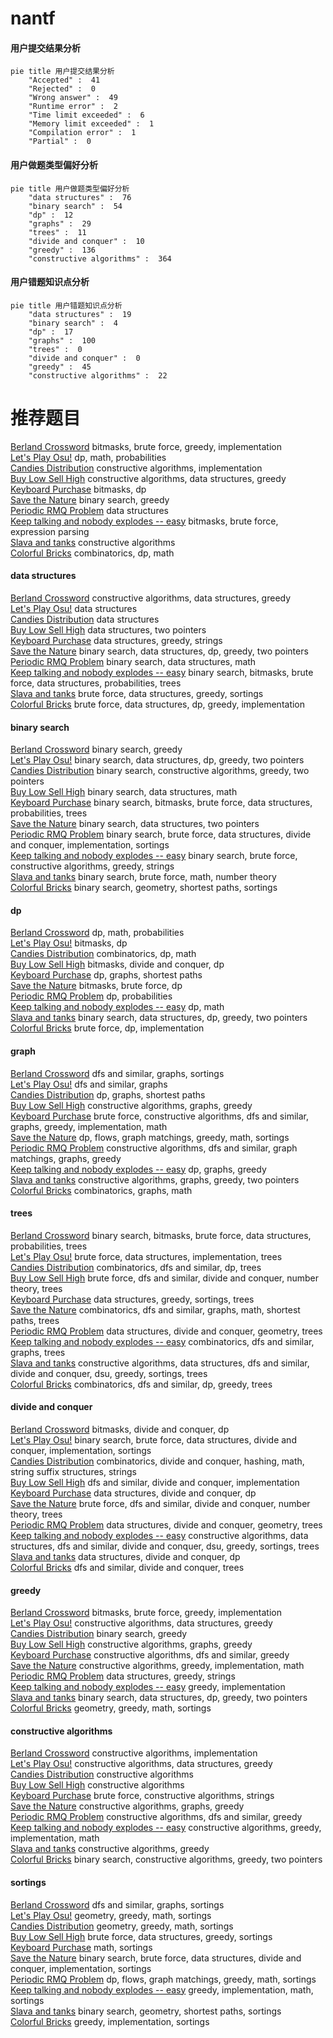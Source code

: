 # nantf
<!-- tabs:start -->
#### **用户提交结果分析**

```mermaid
pie title 用户提交结果分析
    "Accepted" :  41
    "Rejected" :  0
    "Wrong answer" :  49
    "Runtime error" :  2
    "Time limit exceeded" :  6
    "Memory limit exceeded" :  1
    "Compilation error" :  1
    "Partial" :  0
```
#### **用户做题类型偏好分析**

```mermaid
pie title 用户做题类型偏好分析
    "data structures" :  76
    "binary search" :  54
    "dp" :  12
    "graphs" :  29
    "trees" :  11
    "divide and conquer" :  10
    "greedy" :  136
    "constructive algorithms" :  364
```
#### **用户错题知识点分析**

```mermaid
pie title 用户错题知识点分析
    "data structures" :  19
    "binary search" :  4
    "dp" :  17
    "graphs" :  100
    "trees" :  0
    "divide and conquer" :  0
    "greedy" :  45
    "constructive algorithms" :  22
```
<!-- tabs:end -->
# 推荐题目
[Berland Crossword](http://codeforces.com/problemset/problem/1494/B)		bitmasks,
                        brute force,
                        greedy,
                        implementation		  
[Let's Play Osu!](https://codeforces.com/contest/236/problem/D)		dp,
                        math,
                        probabilities		  
[Candies Distribution](http://codeforces.com/problemset/problem/1054/C)		constructive algorithms,
                        implementation		  
[Buy Low Sell High](https://codeforces.com/contest/866/problem/D)		constructive algorithms,
                        data structures,
                        greedy		  
[Keyboard Purchase](http://codeforces.com/problemset/problem/1238/E)		bitmasks,
                        dp		  
[Save the Nature](https://codeforces.com/contest/1241/problem/C)		binary search,
                        greedy		  
[Periodic RMQ Problem](http://codeforces.com/problemset/problem/803/G)		data structures		  
[Keep talking and nobody explodes -- easy](http://codeforces.com/problemset/problem/1302/F)		bitmasks,
                        brute force,
                        expression parsing		  
[Slava and tanks](http://codeforces.com/problemset/problem/877/C)		constructive algorithms		  
[Colorful Bricks](http://codeforces.com/problemset/problem/1081/C)		combinatorics,
                        dp,
                        math		  
<!-- tabs:start -->
#### **data structures**
[Berland Crossword](https://codeforces.com/contest/866/problem/D)		constructive algorithms,
                        data structures,
                        greedy		  
[Let's Play Osu!](http://codeforces.com/problemset/problem/803/G)		data structures		  
[Candies Distribution](http://codeforces.com/problemset/problem/475/F)		data structures		  
[Buy Low Sell High](http://codeforces.com/problemset/problem/1326/E)		data structures,
                        two pointers		  
[Keyboard Purchase](http://codeforces.com/problemset/problem/1430/E)		data structures,
                        greedy,
                        strings		  
[Save the Nature](http://codeforces.com/problemset/problem/1492/C)		binary search,
                        data structures,
                        dp,
                        greedy,
                        two pointers		  
[Periodic RMQ Problem](http://codeforces.com/problemset/problem/1490/G)		binary search,
                        data structures,
                        math		  
[Keep talking and nobody explodes -- easy](http://codeforces.com/problemset/problem/1479/D)		binary search,
                        bitmasks,
                        brute force,
                        data structures,
                        probabilities,
                        trees		  
[Slava and tanks](http://codeforces.com/problemset/problem/1497/A)		brute force,
                        data structures,
                        greedy,
                        sortings		  
[Colorful Bricks](http://codeforces.com/problemset/problem/1491/C)		brute force,
                        data structures,
                        dp,
                        greedy,
                        implementation		  
#### **binary search**
[Berland Crossword](https://codeforces.com/contest/1241/problem/C)		binary search,
                        greedy		  
[Let's Play Osu!](http://codeforces.com/problemset/problem/1492/C)		binary search,
                        data structures,
                        dp,
                        greedy,
                        two pointers		  
[Candies Distribution](http://codeforces.com/problemset/problem/1463/D)		binary search,
                        constructive algorithms,
                        greedy,
                        two pointers		  
[Buy Low Sell High](http://codeforces.com/problemset/problem/1490/G)		binary search,
                        data structures,
                        math		  
[Keyboard Purchase](http://codeforces.com/problemset/problem/1479/D)		binary search,
                        bitmasks,
                        brute force,
                        data structures,
                        probabilities,
                        trees		  
[Save the Nature](http://codeforces.com/problemset/problem/1436/E)		binary search,
                        data structures,
                        two pointers		  
[Periodic RMQ Problem](http://codeforces.com/problemset/problem/1461/D)		binary search,
                        brute force,
                        data structures,
                        divide and conquer,
                        implementation,
                        sortings		  
[Keep talking and nobody explodes -- easy](http://codeforces.com/problemset/problem/1493/C)		binary search,
                        brute force,
                        constructive algorithms,
                        greedy,
                        strings		  
[Slava and tanks](http://codeforces.com/problemset/problem/1487/D)		binary search,
                        brute force,
                        math,
                        number theory		  
[Colorful Bricks](http://codeforces.com/problemset/problem/1486/B)		binary search,
                        geometry,
                        shortest paths,
                        sortings		  
#### **dp**
[Berland Crossword](https://codeforces.com/contest/236/problem/D)		dp,
                        math,
                        probabilities		  
[Let's Play Osu!](http://codeforces.com/problemset/problem/1238/E)		bitmasks,
                        dp		  
[Candies Distribution](http://codeforces.com/problemset/problem/1081/C)		combinatorics,
                        dp,
                        math		  
[Buy Low Sell High](http://codeforces.com/problemset/problem/232/E)		bitmasks,
                        divide and conquer,
                        dp		  
[Keyboard Purchase](http://codeforces.com/problemset/problem/238/E)		dp,
                        graphs,
                        shortest paths		  
[Save the Nature](http://codeforces.com/problemset/problem/201/D)		bitmasks,
                        brute force,
                        dp		  
[Periodic RMQ Problem](http://codeforces.com/problemset/problem/1172/C1)		dp,
                        probabilities		  
[Keep talking and nobody explodes -- easy](http://codeforces.com/problemset/problem/1459/B)		dp,
                        math		  
[Slava and tanks](http://codeforces.com/problemset/problem/1492/C)		binary search,
                        data structures,
                        dp,
                        greedy,
                        two pointers		  
[Colorful Bricks](https://codeforces.com/contest/1457/problem/C)		brute force,
                        dp,
                        implementation		  
#### **graph**
[Berland Crossword](http://codeforces.com/problemset/problem/404/C)		dfs and similar,
                        graphs,
                        sortings		  
[Let's Play Osu!](http://codeforces.com/problemset/problem/915/D)		dfs and similar,
                        graphs		  
[Candies Distribution](http://codeforces.com/problemset/problem/238/E)		dp,
                        graphs,
                        shortest paths		  
[Buy Low Sell High](http://codeforces.com/problemset/problem/1368/E)		constructive algorithms,
                        graphs,
                        greedy		  
[Keyboard Purchase](http://codeforces.com/problemset/problem/1487/C)		brute force,
                        constructive algorithms,
                        dfs and similar,
                        graphs,
                        greedy,
                        implementation,
                        math		  
[Save the Nature](http://codeforces.com/problemset/problem/1437/C)		dp,
                        flows,
                        graph matchings,
                        greedy,
                        math,
                        sortings		  
[Periodic RMQ Problem](http://codeforces.com/problemset/problem/1470/D)		constructive algorithms,
                        dfs and similar,
                        graph matchings,
                        graphs,
                        greedy		  
[Keep talking and nobody explodes -- easy](http://codeforces.com/problemset/problem/1476/C)		dp,
                        graphs,
                        greedy		  
[Slava and tanks](http://codeforces.com/problemset/problem/1304/D)		constructive algorithms,
                        graphs,
                        greedy,
                        two pointers		  
[Colorful Bricks](http://codeforces.com/problemset/problem/1475/C)		combinatorics,
                        graphs,
                        math		  
#### **trees**
[Berland Crossword](http://codeforces.com/problemset/problem/1479/D)		binary search,
                        bitmasks,
                        brute force,
                        data structures,
                        probabilities,
                        trees		  
[Let's Play Osu!](http://codeforces.com/problemset/problem/1511/C)		brute force,
                        data structures,
                        implementation,
                        trees		  
[Candies Distribution](http://codeforces.com/problemset/problem/1499/F)		combinatorics,
                        dfs and similar,
                        dp,
                        trees		  
[Buy Low Sell High](http://codeforces.com/problemset/problem/1491/E)		brute force,
                        dfs and similar,
                        divide and conquer,
                        number theory,
                        trees		  
[Keyboard Purchase](http://codeforces.com/problemset/problem/1466/D)		data structures,
                        greedy,
                        sortings,
                        trees		  
[Save the Nature](http://codeforces.com/problemset/problem/1495/D)		combinatorics,
                        dfs and similar,
                        graphs,
                        math,
                        shortest paths,
                        trees		  
[Periodic RMQ Problem](http://codeforces.com/problemset/problem/1303/G)		data structures,
                        divide and conquer,
                        geometry,
                        trees		  
[Keep talking and nobody explodes -- easy](http://codeforces.com/problemset/problem/1454/E)		combinatorics,
                        dfs and similar,
                        graphs,
                        trees		  
[Slava and tanks](http://codeforces.com/problemset/problem/1494/D)		constructive algorithms,
                        data structures,
                        dfs and similar,
                        divide and conquer,
                        dsu,
                        greedy,
                        sortings,
                        trees		  
[Colorful Bricks](http://codeforces.com/problemset/problem/1292/C)		combinatorics,
                        dfs and similar,
                        dp,
                        greedy,
                        trees		  
#### **divide and conquer**
[Berland Crossword](http://codeforces.com/problemset/problem/232/E)		bitmasks,
                        divide and conquer,
                        dp		  
[Let's Play Osu!](http://codeforces.com/problemset/problem/1461/D)		binary search,
                        brute force,
                        data structures,
                        divide and conquer,
                        implementation,
                        sortings		  
[Candies Distribution](http://codeforces.com/problemset/problem/1466/G)		combinatorics,
                        divide and conquer,
                        hashing,
                        math,
                        string suffix structures,
                        strings		  
[Buy Low Sell High](http://codeforces.com/problemset/problem/1490/D)		dfs and similar,
                        divide and conquer,
                        implementation		  
[Keyboard Purchase](https://codeforces.com/contest/1483/problem/C)		data structures,
                        divide and conquer,
                        dp		  
[Save the Nature](http://codeforces.com/problemset/problem/1491/E)		brute force,
                        dfs and similar,
                        divide and conquer,
                        number theory,
                        trees		  
[Periodic RMQ Problem](http://codeforces.com/problemset/problem/1303/G)		data structures,
                        divide and conquer,
                        geometry,
                        trees		  
[Keep talking and nobody explodes -- easy](http://codeforces.com/problemset/problem/1494/D)		constructive algorithms,
                        data structures,
                        dfs and similar,
                        divide and conquer,
                        dsu,
                        greedy,
                        sortings,
                        trees		  
[Slava and tanks](http://codeforces.com/problemset/problem/1482/E)		data structures,
                        divide and conquer,
                        dp		  
[Colorful Bricks](http://codeforces.com/problemset/problem/566/C)		dfs and similar,
                        divide and conquer,
                        trees		  
#### **greedy**
[Berland Crossword](http://codeforces.com/problemset/problem/1494/B)		bitmasks,
                        brute force,
                        greedy,
                        implementation		  
[Let's Play Osu!](https://codeforces.com/contest/866/problem/D)		constructive algorithms,
                        data structures,
                        greedy		  
[Candies Distribution](https://codeforces.com/contest/1241/problem/C)		binary search,
                        greedy		  
[Buy Low Sell High](http://codeforces.com/problemset/problem/1368/E)		constructive algorithms,
                        graphs,
                        greedy		  
[Keyboard Purchase](http://codeforces.com/problemset/problem/339/E)		constructive algorithms,
                        dfs and similar,
                        greedy		  
[Save the Nature](http://codeforces.com/problemset/problem/1120/B)		constructive algorithms,
                        greedy,
                        implementation,
                        math		  
[Periodic RMQ Problem](http://codeforces.com/problemset/problem/1430/E)		data structures,
                        greedy,
                        strings		  
[Keep talking and nobody explodes -- easy](http://codeforces.com/problemset/problem/1454/C)		greedy,
                        implementation		  
[Slava and tanks](http://codeforces.com/problemset/problem/1492/C)		binary search,
                        data structures,
                        dp,
                        greedy,
                        two pointers		  
[Colorful Bricks](https://codeforces.com/contest/1496/problem/C)		geometry,
                        greedy,
                        math,
                        sortings		  
#### **constructive algorithms**
[Berland Crossword](http://codeforces.com/problemset/problem/1054/C)		constructive algorithms,
                        implementation		  
[Let's Play Osu!](https://codeforces.com/contest/866/problem/D)		constructive algorithms,
                        data structures,
                        greedy		  
[Candies Distribution](http://codeforces.com/problemset/problem/877/C)		constructive algorithms		  
[Buy Low Sell High](http://codeforces.com/problemset/problem/398/C)		constructive algorithms		  
[Keyboard Purchase](http://codeforces.com/problemset/problem/798/A)		brute force,
                        constructive algorithms,
                        strings		  
[Save the Nature](http://codeforces.com/problemset/problem/1368/E)		constructive algorithms,
                        graphs,
                        greedy		  
[Periodic RMQ Problem](http://codeforces.com/problemset/problem/339/E)		constructive algorithms,
                        dfs and similar,
                        greedy		  
[Keep talking and nobody explodes -- easy](http://codeforces.com/problemset/problem/1120/B)		constructive algorithms,
                        greedy,
                        implementation,
                        math		  
[Slava and tanks](http://codeforces.com/problemset/problem/1493/A)		constructive algorithms,
                        greedy		  
[Colorful Bricks](http://codeforces.com/problemset/problem/1463/D)		binary search,
                        constructive algorithms,
                        greedy,
                        two pointers		  
#### **sortings**
[Berland Crossword](http://codeforces.com/problemset/problem/404/C)		dfs and similar,
                        graphs,
                        sortings		  
[Let's Play Osu!](https://codeforces.com/contest/1496/problem/C)		geometry,
                        greedy,
                        math,
                        sortings		  
[Candies Distribution](http://codeforces.com/problemset/problem/1495/A)		geometry,
                        greedy,
                        math,
                        sortings		  
[Buy Low Sell High](http://codeforces.com/problemset/problem/1497/A)		brute force,
                        data structures,
                        greedy,
                        sortings		  
[Keyboard Purchase](http://codeforces.com/problemset/problem/1427/A)		math,
                        sortings		  
[Save the Nature](http://codeforces.com/problemset/problem/1461/D)		binary search,
                        brute force,
                        data structures,
                        divide and conquer,
                        implementation,
                        sortings		  
[Periodic RMQ Problem](http://codeforces.com/problemset/problem/1437/C)		dp,
                        flows,
                        graph matchings,
                        greedy,
                        math,
                        sortings		  
[Keep talking and nobody explodes -- easy](http://codeforces.com/problemset/problem/1473/A)		greedy,
                        implementation,
                        math,
                        sortings		  
[Slava and tanks](http://codeforces.com/problemset/problem/1486/B)		binary search,
                        geometry,
                        shortest paths,
                        sortings		  
[Colorful Bricks](http://codeforces.com/problemset/problem/1480/B)		greedy,
                        implementation,
                        sortings		  
<!-- tabs:end -->
